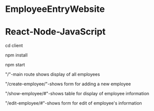 # EmployeeEntryWebsite
# React-Node-JavaScript

cd client

npm install

npm start

"/"-main route shows display of all employees 

"/create-employee/"-shows form for adding a new employee 

"/show-employee/#"-shows table for display of employee information

"/edit-employee/#"-shows form for edit of employee's information

